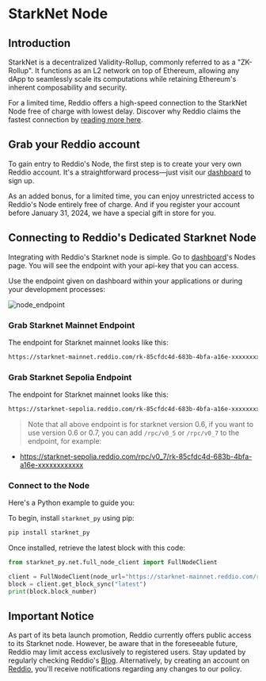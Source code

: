 # StarkNet Node

## Introduction

StarkNet is a decentralized Validity-Rollup, commonly referred to as a "ZK-Rollup". It functions as an L2 network on top of Ethereum, allowing any dApp to seamlessly scale its computations while retaining Ethereum's inherent composability and security.

For a limited time, Reddio offers a high-speed connection to the StarkNet Node free of charge with lowest delay. Discover why Reddio claims the fastest connection by [reading more here](https://blog.reddio.com/reddios-starknet-beta-node-launch-access-the-future-today/). 

## Grab your Reddio account

To gain entry to Reddio's Node, the first step is to create your very own Reddio account. It's a straightforward process—just visit our [dashboard](https://dashboard.reddio.com/)  to sign up.

As an added bonus, for a limited time, you can enjoy unrestricted access to Reddio's Node entirely free of charge. And if you register your account before January 31, 2024, we have a special gift in store for you.

## Connecting to Reddio's Dedicated Starknet Node

Integrating with Reddio's Starknet node is simple. Go to [dashboard](https://dashboard.reddio.com/)'s Nodes page. You will see the endpoint with your api-key that you can access. 

Use the endpoint given on dashboard within your applications or during your development processes:

![node_endpoint](/node_endpoint.png)

### Grab Starknet Mainnet Endpoint

The endpoint for Starknet mainnet looks like this:

```bash
https://starknet-mainnet.reddio.com/rk-85cfdc4d-683b-4bfa-a16e-xxxxxxxxxxxx
```

### Grab Starknet Sepolia Endpoint

The endpoint for Starknet mainnet looks like this:

```bash
https://starknet-sepolia.reddio.com/rk-85cfdc4d-683b-4bfa-a16e-xxxxxxxxxxxx
```

> Note that all above endpoint is for starknet version 0.6, if you want to use version 0.6 or 0.7, you can add `/rpc/v0_5` or `/rpc/v0_7` to the endpoint, for example:

* https://starknet-sepolia.reddio.com/rpc/v0_7/rk-85cfdc4d-683b-4bfa-a16e-xxxxxxxxxxxx


### Connect to the Node

Here's a Python example to guide you:

To begin, install `starknet_py` using pip:

```bash
pip install starknet_py
```

Once installed, retrieve the latest block with this code:

```python
from starknet_py.net.full_node_client import FullNodeClient

client = FullNodeClient(node_url="https://starknet-mainnet.reddio.com/rk-85cfdc4d-683b-4bfa-a16e-xxxxxxxxxxxx")
block = client.get_block_sync("latest")
print(block.block_number)
```

## Important Notice

As part of its beta launch promotion, Reddio currently offers public access to its Starknet node. However, be aware that in the foreseeable future, Reddio may limit access exclusively to registered users. Stay updated by regularly checking Reddio's [Blog](https://blog.reddio.com/). Alternatively, by creating an account on [Reddio](https://www.reddio.com/), you'll receive notifications regarding any changes to our policy.


